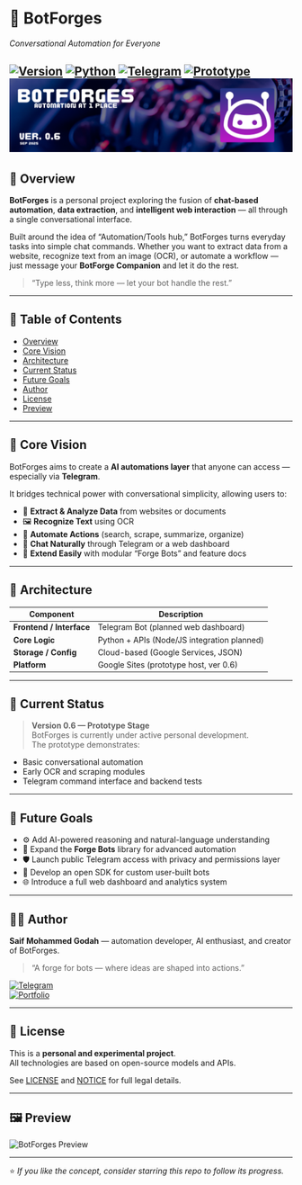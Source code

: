 # 🤖 BotForges  
*Conversational Automation for Everyone*  

[![Version](https://img.shields.io/badge/version-0.6-blue.svg)](#) 
[![Python](https://img.shields.io/badge/Built_with-Python-yellow.svg)](#) 
[![Telegram](https://img.shields.io/badge/Platform-Telegram-green.svg)](#) 
[![Prototype](https://img.shields.io/badge/Stage-Prototype-orange.svg)](#) 
![BotForges Preview](images/bot.png)
---

## 🧠 Overview  
**BotForges** is a personal project exploring the fusion of **chat-based automation**, **data extraction**, and **intelligent web interaction** — all through a single conversational interface.  

Built around the idea of “Automation/Tools hub,” BotForges turns everyday tasks into simple chat commands. Whether you want to extract data from a website, recognize text from an image (OCR), or automate a workflow — just message your **BotForge Companion** and let it do the rest.  

> “Type less, think more — let your bot handle the rest.”

---

## 📜 Table of Contents  
- [Overview](#-overview)  
- [Core Vision](#-core-vision)  
- [Architecture](#-architecture)  
- [Current Status](#-current-status)  
- [Future Goals](#-future-goals)  
- [Author](#-author)  
- [License](#-license)  
- [Preview](#-preview)  

---

## 🚀 Core Vision  
BotForges aims to create a **AI automations layer** that anyone can access — especially via **Telegram**.  

It bridges technical power with conversational simplicity, allowing users to:  
- 🧩 **Extract & Analyze Data** from websites or documents  
- 🖼️ **Recognize Text** using OCR  
- 🤖 **Automate Actions** (search, scrape, summarize, organize)  
- 📱 **Chat Naturally** through Telegram or a web dashboard  
- 🧠 **Extend Easily** with modular “Forge Bots” and feature docs  

---

## 🧩 Architecture  
| Component | Description |
|------------|-------------|
| **Frontend / Interface** | Telegram Bot (planned web dashboard) |
| **Core Logic** | Python + APIs (Node/JS integration planned) |
| **Storage / Config** | Cloud-based (Google Services, JSON) |
| **Platform** | Google Sites (prototype host, ver 0.6) |

---

## 🔧 Current Status  
> **Version 0.6 — Prototype Stage**  
BotForges is currently under active personal development.  
The prototype demonstrates:  
- Basic conversational automation  
- Early OCR and scraping modules  
- Telegram command interface and backend tests  

---

## 🧭 Future Goals  
- ⚙️ Add AI-powered reasoning and natural-language understanding  
- 🧩 Expand the **Forge Bots** library for advanced automation  
- 🛡️ Launch public Telegram access with privacy and permissions layer  
- 🧰 Develop an open SDK for custom user-built bots  
- 🌐 Introduce a full web dashboard and analytics system  

---

## 👨‍💻 Author  
**Saif Mohammed Godah** — automation developer, AI enthusiast, and creator of BotForges.  

> “A forge for bots — where ideas are shaped into actions.”  

[![Telegram](https://img.shields.io/badge/Telegram-Contact-blue?logo=telegram)](https://t.me/)  
[![Portfolio](https://img.shields.io/badge/Website-BotForges-blueviolet?logo=googlechrome)](https://sites.google.com/view/botforges/home)

---

## 📄 License  
This is a **personal and experimental project**.  
All technologies are based on open-source models and APIs.  

See [LICENSE](./LICENSE) and [NOTICE](./NOTICE) for full legal details.

---

## 🖼️ Preview  
![BotForges Preview](images/preview.png)

---

⭐ *If you like the concept, consider starring this repo to follow its progress.*
